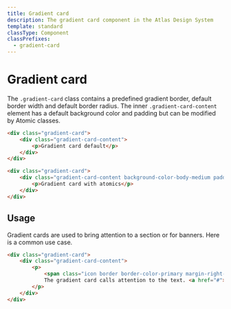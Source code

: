 ```yaml
---
title: Gradient card
description: The gradient card component in the Atlas Design System
template: standard
classType: Component
classPrefixes:
  - gradient-card
---
```


# Gradient card

The `.gradient-card` class contains a predefined gradient border, default border width and default border radius. The inner `.gradient-card-content` element has a default background color and padding but can be modified by Atomic classes.

```html
<div class="gradient-card">
	<div class="gradient-card-content">
		<p>Gradient card default</p>
	</div>
</div>
```

```html
<div class="gradient-card">
	<div class="gradient-card-content background-color-body-medium padding-md">
		<p>Gradient card with atomics</p>
	</div>
</div>
```

## Usage

Gradient cards are used to bring attention to a section or for banners. Here is a common use case.

```html
<div class="gradient-card">
	<div class="gradient-card-content">
		<p>
			<span class="icon border border-color-primary margin-right-xxs"></span>
			The gradient card calls attention to the text. <a href="#">Call to action</a>
		</p>
	</div>
</div>
```
